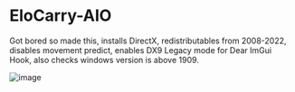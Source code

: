 # EloCarry-AIO

Got bored so made this, installs DirectX, redistributables from 2008-2022, disables movement predict, enables DX9 Legacy mode for Dear ImGui Hook, also checks windows version is above 1909.

![image](https://user-images.githubusercontent.com/92890425/166123997-2cfdd79c-fc51-46d0-a71a-2989f8b0b671.png)
